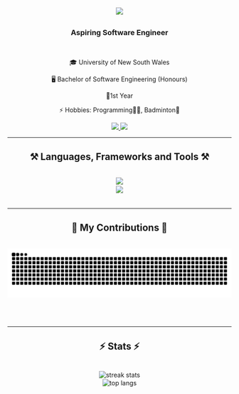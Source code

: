 <h1 align="center">
    <img src="https://readme-typing-svg.herokuapp.com/?font=Righteous&size=35&center=true&vCenter=true&width=500&height=70&duration=4000&lines=Hi+There!+👋;+I'm+Harvard+Chong!;" />
</h1>

<h3 align="center">Aspiring Software Engineer</h3>

<br/>

<div align="center">
 
 🎓 University of New South Wales
 
 🖥️ Bachelor of Software Engineering (Honours)

 🥇1st Year 

⚡ Hobbies: Programming🧑‍💻, Badminton🏸

 </div>
 
<div align="center"> 
  <a href="mailto:harvardchong1@gmail.com">
    <img src="https://img.shields.io/badge/Gmail-333333?style=for-the-badge&logo=gmail&logoColor=red" />
  </a>
  <a href="https://linkedin.com/in/harvard-chong" target="_blank">
    <img src="https://img.shields.io/badge/LinkedIn-0077B5?style=for-the-badge&logo=linkedin&logoColor=white" target="_blank" />
  </a>
</div>

 <hr/>
 
<h2 align="center">⚒️ Languages, Frameworks and Tools ⚒️</h2>
<br/>
<div align="center">
    <img src="https://skillicons.dev/icons?i=html,css,javascript,typescript,react,nodejs,express,jest" /><br>
    <img src="https://skillicons.dev/icons?i=c,cpp,java,py,vscode,pycharm,github,git" /><br>
</div>

<br/>
<hr/>

<div align="center">
  <h2>🐍 My Contributions 🐍</h2>
  <br>
  <img alt="snake eating my contributions" src="https://raw.githubusercontent.com/froxzen/froxzen/output/github-contribution-grid-snake.svg" />
  
  <br/><br/>
</div>

<hr/>

<h2 align="center">⚡ Stats ⚡</h2>
<br>
<div align=center>
  <img width=390 src="https://github-readme-streak-stats-salesp07.vercel.app/?user=froxzen&count_private=true&theme=react&border_radius=10" alt="streak stats"/>
  
  <br/>
  <img width=325 align="center" src="https://github-readme-stats-salesp07.vercel.app/api/top-langs/?username=froxzen&hide=HTML&langs_count=8&layout=compact&theme=react&border_radius=10&size_weight=0.5&count_weight=0.5&exclude_repo=github-readme-stats" alt="top langs" />
</div>

